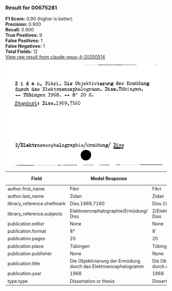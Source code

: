 ### Result for 00675281
**F1 Score:** 0.90 (higher is better)<br>**Precision:** 0.900<br>**Recall:** 0.900<br>**True Positives:** 9<br>**False Positives:** 1<br>**False Negatives:** 1<br>**Total Fields:** 12<br>[View raw result from claude-opus-4-20250514](https://github.com/RISE-UNIBAS/humanities_data_benchmark/blob/main/results/2025-10-01/T0147/request_T0147_00675281.json)

<img src="https://github.com/RISE-UNIBAS/humanities_data_benchmark/blob/main/benchmarks/zettelkatalog/images/00675281.jpg?raw=true" alt="00675281" width="600px">

| Field | Model Response | Ground Truth | Fuzzy Score | Match |
|-------|----------------|--------------|-------------|-------|
| author.first_name | Fikri | Fikri | 1.000 | ✅ |
| author.last_name | Zidan | Zidan | 1.000 | ✅ |
| library_reference.shelfmark | Diss.1969,7160 | Diss.1969,7160 | 1.000 | ✅ |
| library_reference.subjects | Elektroencephalographie/Ermüdung/ Diss | 2/Elektroencephalographie/Ermüdung/ Diss | 0.974 | ✅ |
| publication.editor | None | None | 1.000 | ✅ |
| publication.format | 8° | 8' | 0.500 | ❌ |
| publication.pages | 20 | 20 | 1.000 | ✅ |
| publication.place | Tübingen | Tübingen | 1.000 | ✅ |
| publication.publisher | None | None | 1.000 | ✅ |
| publication.title | Die Objektivierung der Ermüdung durch das Elektroencephalogramm | Die Objektivierung der Ermüdung durch das Elektroencephalogramm | 1.000 | ✅ |
| publication.year | 1968 | 1968 | 1.000 | ✅ |
| type.type | Dissertation or thesis | Dissertation or thesis | 1.000 | ✅ |
